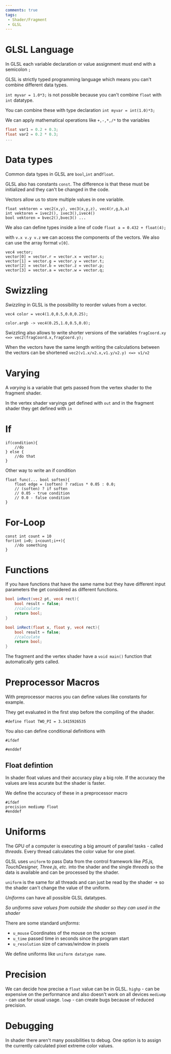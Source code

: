 ```yaml
---
comments: true
tags:
 - Shader/Fragment
 - GLSL
---
```

# GLSL Language

In GLSL each variable declaration or value assignment must end with a semicolon `;`


GLSL is strictly typed programming language which means you can't combine different data types.

`int myvar = 1.0*3;` is not possible because you can't combine `float` with `int` datatype.

You can combine these with type declaration
`int myvar = int(1.0)*3;`

We can apply mathematical operations like `+,-,*,/*` to the variables
```glsl
float var1 = 0.2 + 0.3;
float var2 = 0.2 * 0.3;
...
```

# Data types

Common data types in GLSL are `bool`,`int` and`float`.

GLSL also has constants `const`. The difference is that these must be initialized and they can't be changed in the code.

Vectors allow us to store multiple values in one variable.
```
float vektoren = vec2(x,y), vec3(x,y,z), vec4(r,g,b,a) 
int vektoren = ivec2(), ivec3(),ivec4()
bool vektoren = bvec2(),bvec3() ...
```

We also can define types inside a line of code
`float a = 0.432 + float(4);`

with `v.x v.y v.z` we can access the components of the vectors. We also can use the array format `v[0]`.
```
vec4 vector;
vector[0] = vector.r = vector.x = vector.s;
vector[1] = vector.g = vector.y = vector.t;
vector[2] = vector.b = vector.z = vector.p;
vector[3] = vector.a = vector.w = vector.q;
```


# Swizzling
*Swizzling* in GLSL is the possibility to reorder values from a vector. 

```
vec4 color = vec4(1.0,0.5,0.0,0.25);

color.argb -> vec4(0.25,1.0,0.5,0.0);
```

Swizzling also allows to write shorter versions of the variables
`fragCoord.xy <=> vec2(fragCoord.x,fragCoord.y);`

When the vectors have the same length writing the calculations between the vectors can be shortened
`vec2(v1.x/v2.x,v1.y/v2.y) <=> v1/v2`



# Varying
A *varying* is a variable that gets passed from the vertex shader to the fragment shader.

In the vertex shader varyings get defined with `out` and in the fragment shader they get defined with `in` 

# If
```
if(condition){
    //do
} else {
    //do that
}
```

Other way to write an if condition

```
float func(... bool soften){
    float edge = (soften) ? radius * 0.05 : 0.0;
    // (soften) ? if soften
    // 0.05 - true condition
    // 0.0 - false condition
}
```

# For-Loop
```
const int count = 10
for(int i=0; i<count;i++){
    //do something
}
```

# Functions
If you have functions that have the same name but they have different input parameters the get considered as different functions.
```glsl
bool inRect(vec2 pt, vec4 rect){
	bool result = false;
	//calculate
	return bool;
}

bool inRect(float x, float y, vec4 rect){
	bool result = false;
	//calculate
	return bool;
}
```

The fragment and the vertex shader have a `void main()` function that automatically gets called.

# Preprocessor Macros
With preprocessor macros you can define values like constants for example.

They get evaluated in the first step before the compiling of the shader.

`#define float TWO_PI = 3.1415926535`

You also can define conditional definitions with
```
#ifdef

#enddef
```

## Float defintion
In shader float values and their accuracy play a big role. If the accuracy the values are less acurate but the shader is faster.

We define the accuracy of these in a preprocessor macro
```
#ifdef
precision mediump float
#enddef
```

# Uniforms
The GPU of a computer is executing a big amount of parallel tasks - called *threads*. Every thread calculates the color value for one pixel.

GLSL uses `uniform` to pass Data from the control framework like *P5.js, TouchDesigner, Three.js, etc.* into the shader and the single *threads* so the data is available and can be processed by the shader. 

`uniform` is the same for all threads and can just be read by the shader -> so the shader can't change the value of the uniform.

*Uniforms* can have all possible GLSL datatypes.

*So uniforms save values from outside the shader so they can used in the shader* 

There are some standard *uniforms*:
- `u_mouse` Coordinates of the mouse on the screen
- `u_time` passed time in seconds since the program start
- `u_resolution` size of canvas/window in pixels 

We define uniforms like `uniform datatype name`.

# Precision
We can decide how precise a `float` value can be in GLSL. 
`highp` - can be expensive on the performance and also doesn't work on all devices
`mediump` - can use for usual usage.
`lowp` - can create bugs because of reduced precision.

# Debugging
In shader there aren't many possibilities to debug. One option is to assign the currently calculated pixel extreme color values.